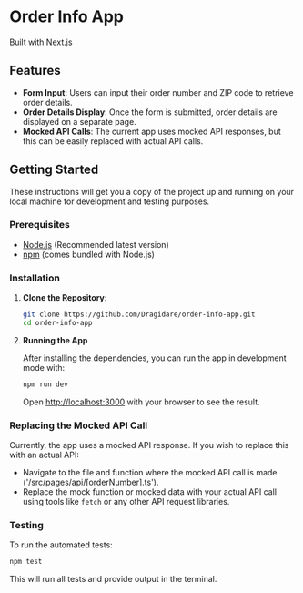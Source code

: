 # Order Info App

Built with [Next.js](https://nextjs.org/)

## Features

- **Form Input**: Users can input their order number and ZIP code to retrieve order details.
- **Order Details Display**: Once the form is submitted, order details are displayed on a separate page.
- **Mocked API Calls**: The current app uses mocked API responses, but this can be easily replaced with actual API calls.

## Getting Started

These instructions will get you a copy of the project up and running on your local machine for development and testing purposes.

### Prerequisites

- [Node.js](https://nodejs.org/) (Recommended latest version)
- [npm](https://www.npmjs.com/) (comes bundled with Node.js)

### Installation

1.  **Clone the Repository**:

    ```bash
    git clone https://github.com/Dragidare/order-info-app.git
    cd order-info-app

    ```

2.  **Running the App**

    After installing the dependencies, you can run the app in development mode with:

       ```bash
       npm run dev
       ```

    Open [http://localhost:3000](http://localhost:3000) with your browser to see the result.


### Replacing the Mocked API Call

Currently, the app uses a mocked API response. If you wish to replace this with an actual API:

- Navigate to the file and function where the mocked API call is made ('/src/pages/api/[orderNumber].ts').
- Replace the mock function or mocked data with your actual API call using tools like `fetch` or any other API request libraries.

### Testing

To run the automated tests:

```bash
npm test
```    

This will run all tests and provide output in the terminal.
